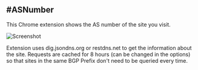 #ASNumber
---
This Chrome extension shows the AS number of the site you visit.

![Screenshot](https://raw.github.com/sanderv32/ASNumber/master/screenshot.png)

Extension uses dig.jsondns.org or restdns.net to get the information about the site. Requests are cached for 8 hours (can be changed in the options) so that sites in the same BGP Prefix don't need to be queried every time.